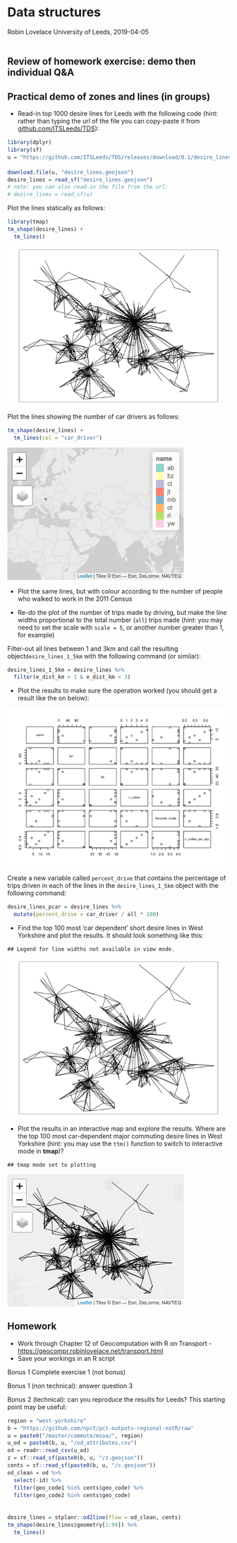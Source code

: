 Data structures
================
Robin Lovelace
University of Leeds,
2019-04-05<br/><img class="img-footer" alt="" src="http://www.stephanehess.me.uk/images/picture3.png">

## Review of homework exercise: demo then individual Q\&A

## Practical demo of zones and lines (in groups)

  - Read-in top 1000 desire lines for Leeds with the following code
    (hint: rather than typing the url of the file you can copy-paste it
    from [github.com/ITSLeeds/TDS](https://github.com/ITSLeeds/TDS)):

<!-- end list -->

``` r
library(dplyr)
library(sf)
u = "https://github.com/ITSLeeds/TDS/releases/download/0.1/desire_lines.geojson"

download.file(u, "desire_lines.geojson")
desire_lines = read_sf("desire_lines.geojson")
# note: you can also read-in the file from the url:
# desire_lines = read_sf(u)
```

Plot the lines statically as follows:

``` r
library(tmap)
tm_shape(desire_lines) +
  tm_lines()
```

![](3-data-structures_files/figure-gfm/unnamed-chunk-2-1.png)<!-- -->

Plot the lines showing the number of car drivers as follows:

``` r
tm_shape(desire_lines) +
  tm_lines(col = "car_driver")
```

![](3-data-structures_files/figure-gfm/unnamed-chunk-3-1.png)<!-- -->

  - Plot the same lines, but with colour according to the number of
    people who walked to work in the 2011 Census

  - Re-do the plot of the number of trips made by driving, but make the
    line widths proportional to the total number (`all`) trips made
    (hint: you may need to set the scale with `scale = 5`, or another
    number greater than 1, for example)

Filter-out all lines between 1 and 3km and call the resulting
object`desire_lines_1_5km` with the following command (or similar):

``` r
desire_lines_1_5km = desire_lines %>% 
  filter(e_dist_km > 1 & e_dist_km < 3)
```

  - Plot the results to make sure the operation worked (you should get a
    result like the on below):

![](3-data-structures_files/figure-gfm/unnamed-chunk-7-1.png)<!-- -->

Create a new variable called `percent_drive` that contains the
percentage of trips driven in each of the lines in the
`desire_lines_1_5km` object with the following command:

``` r
desire_lines_pcar = desire_lines %>% 
  mutate(percent_drive = car_driver / all * 100)
```

  - Find the top 100 most ‘car dependent’ short desire lines in West
    Yorkshire and plot the results. It should look something like this:

<!-- end list -->

    ## Legend for line widths not available in view mode.

![](3-data-structures_files/figure-gfm/unnamed-chunk-9-1.png)<!-- -->

  - Plot the results in an interactive map and explore the results.
    Where are the top 100 most car-dependent major commuting desire
    lines in West Yorkshire (hint: you may use the `ttm()` function to
    switch to interactive mode in **tmap**)?

<!-- end list -->

    ## tmap mode set to plotting

![](3-data-structures_files/figure-gfm/unnamed-chunk-10-1.png)<!-- -->

## Homework

  - Work through Chapter 12 of Geocomputation with R on Transport -
    <https://geocompr.robinlovelace.net/transport.html>
  - Save your workings in an R script

Bonus 1 Complete exercise 1 (not bonus)

Bonus 1 (non technical): answer question 3

Bonus 2 (technical): can you reproduce the results for Leeds? This
starting point may be useful:

``` r
region = "west-yorkshire"
b = "https://github.com/npct/pct-outputs-regional-notR/raw"
u = paste0("/master/commute/msoa/", region)
u_od = paste0(b, u, "/od_attributes.csv")
od = readr::read_csv(u_od)
z = sf::read_sf(paste0(b, u, "/z.geojson"))
cents = sf::read_sf(paste0(b, u, "/c.geojson"))
od_clean = od %>% 
  select(-id) %>% 
  filter(geo_code1 %in% cents$geo_code) %>% 
  filter(geo_code2 %in% cents$geo_code) 

  
desire_lines = stplanr::od2line(flow = od_clean, cents)
tm_shape(desire_lines$geometry[1:99]) %>% 
  tm_lines()
```
